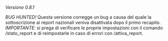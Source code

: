 *Versione 0\.8\.1*

*BUG HUNTED\!*
Questa versione corregge un bug a causa del quale la sottoscrizione ai report nazionali veniva disattivata dopo il primo recapito\.
*IMPORTANTE*: si prega di verificare le proprie impostazioni con il comando /stato\_report e di reimpostarle in caso di errori con /attiva\_report\.
